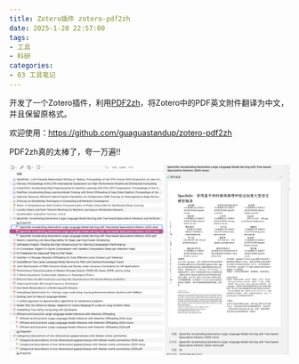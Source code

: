 ```yaml
---
title: Zotero插件 zotero-pdf2zh 
date: 2025-1-20 22:57:00
tags: 
- 工具
- 科研
categories:
- 03 工具笔记
---
```

开发了一个Zotero插件，利用[PDF2zh](https://github.com/Byaidu/PDFMathTranslate)，将Zotero中的PDF英文附件翻译为中文，并且保留原格式。

欢迎使用：https://github.com/guaguastandup/zotero-pdf2zh

PDF2zh真的太棒了，夸一万遍!!

![image-20250120230037685](ZoteroPDF2zh%E6%8F%92%E4%BB%B6/image-20250120230037685.png)
